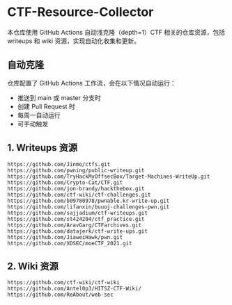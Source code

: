 # CTF-Resource-Collector

本仓库使用 GitHub Actions 自动浅克隆（depth=1）CTF 相关的仓库资源，包括 writeups 和 wiki 资源，实现自动化收集和更新。

## 自动克隆

仓库配置了 GitHub Actions 工作流，会在以下情况自动运行：

- 推送到 main 或 master 分支时
- 创建 Pull Request 时
- 每周一自动运行
- 可手动触发

## 1. Writeups 资源

```
https://github.com/Jinmo/ctfs.git
https://github.com/pwning/public-writeup.git
https://github.com/TryHackMyOffsecBox/Target-Machines-WriteUp.git
https://github.com/Crypto-Cat/CTF.git
https://github.com/jon-brandy/hackthebox.git
https://github.com/ctf-wiki/ctf-challenges.git
https://github.com/b09780978/pwnable.kr-write-up.git
https://github.com/lifanxin/buuoj-challenges-pwn.git
https://github.com/sajjadium/ctf-writeups.git
https://github.com/st424204/ctf_practice.git
https://github.com/AravGarg/CTFarchives.git
https://github.com/datajerk/ctf-write-ups.git
https://github.com/JiaweiHawk/pwn.git
https://github.com/XDSEC/moeCTF_2021.git
```

## 2. Wiki 资源

```
https://github.com/ctf-wiki/ctf-wiki
https://github.com/Antel0p3/HITSZ-CTF-Wiki/
https://github.com/ReAbout/web-sec
```
